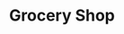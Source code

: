 ---
title: "Grocery Shop"
url: /wandoor/grocery-shop-valanchery-nilambur-road/
shop: convenience
---